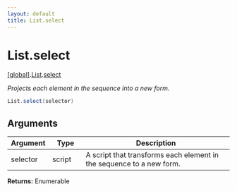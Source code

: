 ```yaml
---
layout: default
title: List.select
---
```


# List.select

[\[global\]]({{site.baseurl}}/docs/).[List]({{site.baseurl}}/docs/List/).[select]({{site.baseurl}}/docs/List/select/)

_Projects each element in the sequence into a new form._

```cs
List.select(selector)
```

## Arguments

<table>
  <col width="15%">
  <col width="15%">
  <thead>
    <tr>
      <th>Argument</th>
      <th>Type</th>
      <th>Description</th>
    </tr>
  </thead>
  <tbody>
    <tr>
      <td>selector</td>
      <td>script</td>
      <td>A script that transforms each element in the sequence to a new form.</td>
    </tr>
  </tbody>
</table>

**Returns:** Enumerable
